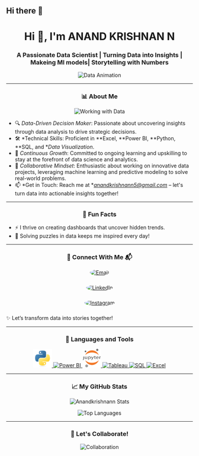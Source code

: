 ## Hi there 👋

<!--
**Anandkrishnann/Anandkrishnann** is a ✨ _special_ ✨ repository because its `README.md` (this file) appears on your GitHub profile.

Here are some ideas to get you started:

- 🔭 I’m currently working on ...
- 🌱 I’m currently learning ...
- 👯 I’m looking to collaborate on ...
- 🤔 I’m looking for help with ...
- 💬 Ask me about ...
- 📫 How to reach me: ...
- 😄 Pronouns: ...
- ⚡ Fun fact: ...
-->
<h1 align="center">Hi 👋, I'm ANAND KRISHNAN N</h1>
<h3 align="center">A Passionate Data Scientist | Turning Data into Insights | Makeing Ml models| Storytelling with Numbers</h3> 

<p align="center">
  <img src="https://media.giphy.com/media/fwbzI2kV3Qrlpkh59e/giphy.gif" alt="Data Animation" width="400" height="200"/>
</p>



---

<h3 align="center">📊 About Me</h3>
<p align="center">
  <img src="https://media.giphy.com/media/1GEATImIxEXVR79Dhk/giphy.gif" alt="Working with Data" width="300" height="150"/>
</p>

- 🔍 *Data-Driven Decision Maker*: Passionate about uncovering insights through data analysis to drive strategic decisions.
- 🛠 *Technical Skills: Proficient in **Excel, **Power BI, **Python, **SQL, and **Data Visualization*.
- 🌱 *Continuous Growth*: Committed to ongoing learning and upskilling to stay at the forefront of data science and analytics.
- 🤝 *Collaborative Mindset*: Enthusiastic about working on innovative data projects, leveraging machine learning and predictive modeling to solve real-world problems.
- 📫 *Get in Touch: Reach me at **anandkrishnann5@gmail.com* – let's turn data into actionable insights together!

---

<h3 align="center">🌟 Fun Facts</h3>

- ⚡ I thrive on creating dashboards that uncover hidden trends.
- 🧩 Solving puzzles in data keeps me inspired every day!

---

<h3 align="center">🤝 Connect With Me 📬</h3>

<p align="center">
  <a href="mailto:anandkrishnann5@gmail.com" target="_blank">
    <img src="https://img.shields.io/badge/Email-D14836?style=for-the-badge&logo=gmail&logoColor=white&labelColor=red" alt="Email" style="border-radius: 50%; margin-bottom: 10px;" />
  </a>
</p>

<p align="center">
  <a href="https://linkedin.com/in/anand-krishnan-nn/)" target="_blank">
    <img src="https://img.shields.io/badge/LinkedIn-0077B5?style=for-the-badge&logo=linkedin&logoColor=white&labelColor=0077B5" alt="LinkedIn" style="border-radius: 50%; margin-bottom: 10px;" />
  </a>
</p>

<p align="center">
  <a href="https://www.instagram.com/_anand_krishhnan_/" target="_blank">
    <img src="https://img.shields.io/badge/Instagram-E4405F?style=for-the-badge&logo=instagram&logoColor=white&labelColor=E4405F" alt="Instagram" style="border-radius: 50%; margin-bottom: 10px;" />
  </a>
</p>

✨ Let’s transform data into stories together!

---

<h3 align="center">🌟 Languages and Tools</h3>
<p align="center">
  <a href="https://www.python.org" target="_blank">
    <img src="https://raw.githubusercontent.com/devicons/devicon/master/icons/python/python-original.svg" alt="Python" width="50" height="50"/>
  </a>
  <a href="https://powerbi.microsoft.com/" target="_blank">
    <img src="https://upload.wikimedia.org/wikipedia/commons/c/cf/New_Power_BI_Logo.svg" alt="Power BI" width="50" height="50"/>
  </a>
 
  <a href="https://jupyter.org/" target="_blank">
    <img src="https://raw.githubusercontent.com/devicons/devicon/master/icons/jupyter/jupyter-original-wordmark.svg" alt="Jupyter" width="50" height="50"/>
  </a>
  <a href="https://www.tableau.com/" target="_blank">
    <img src="https://cdn.worldvectorlogo.com/logos/tableau-software.svg" alt="Tableau" width="50" height="50"/>
  </a>
 
<a href="https://en.wikipedia.org/wiki/SQL" target="_blank">
  <img src="https://upload.wikimedia.org/wikipedia/commons/8/87/Sql_data_base_with_logo.png" alt="SQL" width="50" height="50"/>
</a>
<a href="https://www.microsoft.com/en/microsoft-365/excel" target="_blank">
  <img src="https://cdn-icons-png.flaticon.com/512/732/732220.png" alt="Excel" width="50" height="50"/>
</a>
</p>

---

<h3 align="center">📈 My GitHub Stats</h3>
<p align="center">
  <img src="https://github-readme-stats.vercel.app/api?username=Anandkrishnann&show_icons=true&theme=radical" alt="Anandkrishnann Stats" />
</p>
<p align="center">
  <img src="https://github-readme-stats.vercel.app/api/top-langs/?username=Anandkrishnann&layout=compact&theme=radical" alt="Top Languages" />
</p>

---




<h3 align="center">🚀 Let's Collaborate!</h3>
<p align="center">
  <img src="https://i.giphy.com/media/v1.Y2lkPTc5MGI3NjExYWppcXJ3MDJraWpoaXo0ejdiczZnNnR1N2l5OXJscTZ6cnMyanJqNyZlcD12MV9pbnRlcm5hbF9naWZfYnlfaWQmY3Q9Zw/mIcH8OyRwpapbmYBgO/giphy.gif" alt="Collaboration" width="300" height="200"/>
</p>
